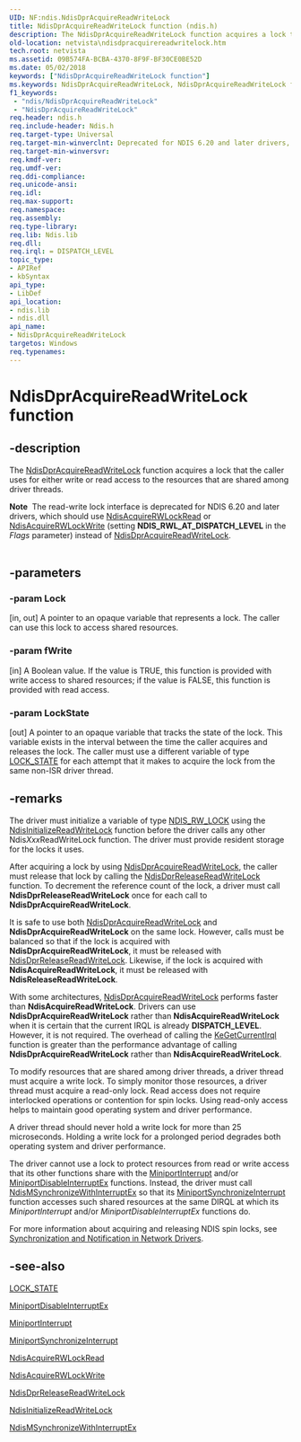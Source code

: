 ```yaml
---
UID: NF:ndis.NdisDprAcquireReadWriteLock
title: NdisDprAcquireReadWriteLock function (ndis.h)
description: The NdisDprAcquireReadWriteLock function acquires a lock that the caller uses for either write or read access to the resources that are shared among driver threads.Note  The read-write lock interface is deprecated for NDIS 6.20 and later drivers, which should use NdisAcquireRWLockRead or NdisAcquireRWLockWrite (setting NDIS_RWL_AT_DISPATCH_LEVEL in the Flags parameter) instead of NdisDprAcquireReadWriteLock.
old-location: netvista\ndisdpracquirereadwritelock.htm
tech.root: netvista
ms.assetid: 09B574FA-BCBA-4370-8F9F-BF30CE0BE52D
ms.date: 05/02/2018
keywords: ["NdisDprAcquireReadWriteLock function"]
ms.keywords: NdisDprAcquireReadWriteLock, NdisDprAcquireReadWriteLock function [Network Drivers Starting with Windows Vista], ndis/NdisDprAcquireReadWriteLock, netvista.ndisdpracquirereadwritelock
f1_keywords:
 - "ndis/NdisDprAcquireReadWriteLock"
 - "NdisDprAcquireReadWriteLock"
req.header: ndis.h
req.include-header: Ndis.h
req.target-type: Universal
req.target-min-winverclnt: Deprecated for NDIS 6.20 and later drivers, which should use NdisAcquireRWLockRead or NdisAcquireRWLockWrite instead of NdisDprAcquireReadWriteLock. Supported in NDIS 6.0 and 6.1.
req.target-min-winversvr: 
req.kmdf-ver: 
req.umdf-ver: 
req.ddi-compliance: 
req.unicode-ansi: 
req.idl: 
req.max-support: 
req.namespace: 
req.assembly: 
req.type-library: 
req.lib: Ndis.lib
req.dll: 
req.irql: = DISPATCH_LEVEL
topic_type:
- APIRef
- kbSyntax
api_type:
- LibDef
api_location:
- ndis.lib
- ndis.dll
api_name:
- NdisDprAcquireReadWriteLock
targetos: Windows
req.typenames: 
---
```


# NdisDprAcquireReadWriteLock function


## -description


The 
  <a href="https://msdn.microsoft.com/library/windows/hardware/hh205388">NdisDprAcquireReadWriteLock</a> function acquires a lock that the caller uses for either write or read
  access to the resources that are shared among driver threads.
<div class="alert"><b>Note</b>  The read-write lock interface is deprecated for NDIS 6.20 and later drivers, which should use <a href="https://docs.microsoft.com/windows-hardware/drivers/ddi/ndis/nf-ndis-ndisacquirerwlockread">NdisAcquireRWLockRead</a> or <a href="https://docs.microsoft.com/windows-hardware/drivers/ddi/ndis/nf-ndis-ndisacquirerwlockwrite">NdisAcquireRWLockWrite</a> (setting <b>NDIS_RWL_AT_DISPATCH_LEVEL</b> in the <i>Flags</i> parameter) instead of <a href="https://msdn.microsoft.com/library/windows/hardware/hh205388">NdisDprAcquireReadWriteLock</a>.</div><div> </div>

## -parameters




### -param Lock 
[in, out]
A pointer to an opaque variable that represents a lock. The caller can use this lock to access
     shared resources.


### -param fWrite 
[in]
A Boolean value. If the value is TRUE, this function is provided with write access to shared
     resources; if the value is FALSE, this function is provided with read access.


### -param LockState 
[out]
A pointer to an opaque variable that tracks the state of the lock. This variable exists in the
     interval between the time the caller acquires and releases the lock. The caller must use a different
     variable of type <a href="https://docs.microsoft.com/windows-hardware/drivers/ddi/ndis/ns-ndis-_lock_state">LOCK_STATE</a> for each attempt that it makes to acquire the lock from the same non-ISR
     driver thread.


## -remarks



The driver must initialize a variable of type <a href="https://docs.microsoft.com/windows-hardware/drivers/ddi/ndis/ns-ndis-_ndis_rw_lock">NDIS_RW_LOCK</a> using the 
    <a href="https://docs.microsoft.com/windows-hardware/drivers/ddi/ndis/nf-ndis-ndisinitializereadwritelock">
    NdisInitializeReadWriteLock</a> function before the driver calls any other 
    Ndis<i>Xxx</i>ReadWriteLock function. The driver must provide resident storage for the locks it uses.

After acquiring a lock by using 
    <a href="https://msdn.microsoft.com/library/windows/hardware/hh205388">NdisDprAcquireReadWriteLock</a>, the caller must release that lock by calling the 
    <a href="https://msdn.microsoft.com/library/windows/hardware/hh205389">NdisDprReleaseReadWriteLock</a> function. To decrement the reference count of the lock, a driver must call    
    <b>NdisDprReleaseReadWriteLock</b> once for each call to 
    <b>NdisDprAcquireReadWriteLock</b>.

It is safe to use both <a href="https://msdn.microsoft.com/library/windows/hardware/hh205388">NdisDprAcquireReadWriteLock</a> and <b>NdisDprAcquireReadWriteLock</b> on the same lock.  However, calls must be balanced so that if the lock is acquired with <b>NdisDprAcquireReadWriteLock</b>, it must be released with <a href="https://msdn.microsoft.com/library/windows/hardware/hh205389">NdisDprReleaseReadWriteLock</a>.  Likewise, if the lock is acquired with <b>NdisAcquireReadWriteLock</b>, it must be released with <b>NdisReleaseReadWriteLock</b>.

With some architectures, <a href="https://msdn.microsoft.com/library/windows/hardware/hh205388">NdisDprAcquireReadWriteLock</a>     performs faster than <b>NdisAcquireReadWriteLock</b>.  Drivers can use <b>NdisDprAcquireReadWriteLock</b>  rather than  <b>NdisAcquireReadWriteLock</b> when it is certain that the current IRQL is already <b>DISPATCH_LEVEL</b>.  However, it is not required.  The overhead of calling the <a href="https://docs.microsoft.com/windows-hardware/drivers/ddi/wdm/nf-wdm-kegetcurrentirql">KeGetCurrentIrql</a> function is greater than the performance advantage of calling <b>NdisDprAcquireReadWriteLock</b> rather than <b>NdisAcquireReadWriteLock</b>.

To modify resources that are shared among driver threads, a driver thread must acquire a write lock.
    To simply monitor those resources, a driver thread must acquire a read-only lock. Read access does not
    require interlocked operations or contention for spin locks. Using read-only access helps to maintain
    good operating system and driver performance.

A driver thread should never hold a write lock for more than 25 microseconds. Holding a write lock for
    a prolonged period degrades both operating system and driver performance.

The driver cannot use a lock to protect resources from read or write access that its other functions
    share with the 
    <a href="https://docs.microsoft.com/windows-hardware/drivers/ddi/ndis/nc-ndis-miniport_isr">MiniportInterrupt</a> and/or 
    <a href="https://docs.microsoft.com/windows-hardware/drivers/ddi/ndis/nc-ndis-miniport_disable_interrupt">
    MiniportDisableInterruptEx</a> functions. Instead, the driver must call 
    <a href="https://docs.microsoft.com/windows-hardware/drivers/ddi/ndis/nf-ndis-ndismsynchronizewithinterruptex">NdisMSynchronizeWithInterruptEx</a> so that its 
    <a href="https://docs.microsoft.com/windows-hardware/drivers/ddi/ndis/nc-ndis-miniport_synchronize_interrupt">
    MiniportSynchronizeInterrupt</a> function accesses such shared resources at the same DIRQL at which its    
    <i>MiniportInterrupt</i> and/or 
    <i>
    MiniportDisableInterruptEx</i> functions do.

For more information about acquiring and releasing NDIS spin locks, see 
    <a href="https://docs.microsoft.com/windows-hardware/drivers/network/synchronization-and-notification-in-network-drivers">Synchronization
    and Notification in Network Drivers</a>.




## -see-also




<a href="https://docs.microsoft.com/windows-hardware/drivers/ddi/ndis/ns-ndis-_lock_state">LOCK_STATE</a>



<a href="https://docs.microsoft.com/windows-hardware/drivers/ddi/ndis/nc-ndis-miniport_disable_interrupt">MiniportDisableInterruptEx</a>



<a href="https://docs.microsoft.com/windows-hardware/drivers/ddi/ndis/nc-ndis-miniport_isr">MiniportInterrupt</a>



<a href="https://docs.microsoft.com/windows-hardware/drivers/ddi/ndis/nc-ndis-miniport_synchronize_interrupt">
   MiniportSynchronizeInterrupt</a>



<a href="https://docs.microsoft.com/windows-hardware/drivers/ddi/ndis/nf-ndis-ndisacquirerwlockread">NdisAcquireRWLockRead</a>



<a href="https://docs.microsoft.com/windows-hardware/drivers/ddi/ndis/nf-ndis-ndisacquirerwlockwrite">NdisAcquireRWLockWrite</a>



<a href="https://msdn.microsoft.com/library/windows/hardware/hh205389">NdisDprReleaseReadWriteLock</a>



<a href="https://docs.microsoft.com/windows-hardware/drivers/ddi/ndis/nf-ndis-ndisinitializereadwritelock">NdisInitializeReadWriteLock</a>



<a href="https://docs.microsoft.com/windows-hardware/drivers/ddi/ndis/nf-ndis-ndismsynchronizewithinterruptex">
   NdisMSynchronizeWithInterruptEx</a>
 

 


